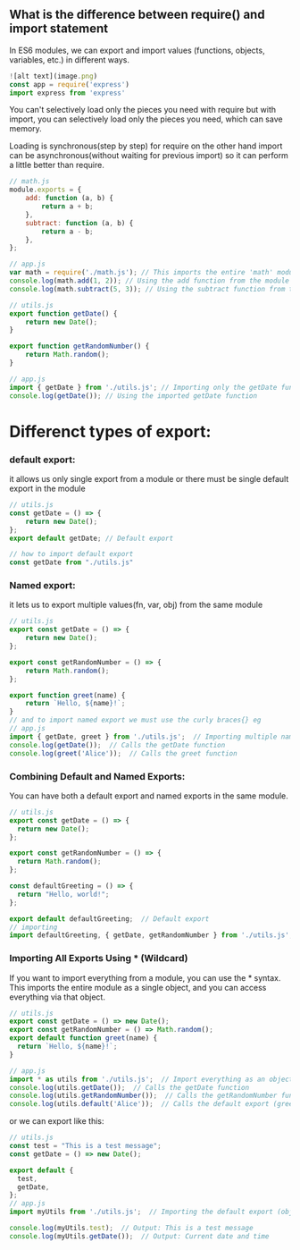 ## What is the difference between require() and import statement

In ES6 modules, we can export and import values (functions, objects, variables, etc.) in different ways.

```js
![alt text](image.png)
const app = require('express')
import express from 'express'
```

You can't selectively load only the pieces you need with require but with import, you can selectively load only the pieces you need, which can save memory.

Loading is synchronous(step by step) for require on the other hand import can be asynchronous(without waiting for previous import) so it can perform a little better than require.

```js
// math.js
module.exports = {
    add: function (a, b) {
        return a + b;
    },
    subtract: function (a, b) {
        return a - b;
    },
};

// app.js
var math = require('./math.js'); // This imports the entire 'math' module not only the add or subtract function
console.log(math.add(1, 2)); // Using the add function from the module
console.log(math.subtract(5, 3)); // Using the subtract function from the module
```

```js
// utils.js
export function getDate() {
    return new Date();
}

export function getRandomNumber() {
    return Math.random();
}

// app.js
import { getDate } from './utils.js'; // Importing only the getDate function
console.log(getDate()); // Using the imported getDate function
```

# Differenct types of export:

### default export:

it allows us only single export from a module or there must be single default export in the module

```js
// utils.js
const getDate = () => {
    return new Date();
};
export default getDate; // Default export

// how to import default export
const getDate from "./utils.js"
```

### Named export:

it lets us to export multiple values(fn, var, obj) from the same module

```js
// utils.js
export const getDate = () => {
    return new Date();
};

export const getRandomNumber = () => {
    return Math.random();
};

export function greet(name) {
    return `Hello, ${name}!`;
}
// and to import named export we must use the curly braces{} eg
// app.js
import { getDate, greet } from './utils.js';  // Importing multiple named exports
console.log(getDate());  // Calls the getDate function
console.log(greet('Alice'));  // Calls the greet function

```

### Combining Default and Named Exports:
You can have both a default export and named exports in the same module.

```js
// utils.js
export const getDate = () => {
  return new Date();
};

export const getRandomNumber = () => {
  return Math.random();
};

const defaultGreeting = () => {
  return "Hello, world!";
};

export default defaultGreeting;  // Default export
// importing 
import defaultGreeting, { getDate, getRandomNumber } from './utils.js';
```
###  Importing All Exports Using * (Wildcard)
If you want to import everything from a module, you can use the * syntax. This imports the entire module as a single object, and you can access everything via that object.

```js
// utils.js
export const getDate = () => new Date();
export const getRandomNumber = () => Math.random();
export default function greet(name) {
  return `Hello, ${name}!`;
}

// app.js
import * as utils from './utils.js';  // Import everything as an object
console.log(utils.getDate());  // Calls the getDate function
console.log(utils.getRandomNumber());  // Calls the getRandomNumber function
console.log(utils.default('Alice'));  // Calls the default export (greet function)

```

or we can export like this:
```js
// utils.js
const test = "This is a test message";
const getDate = () => new Date();

export default {
  test,
  getDate,
};
// app.js
import myUtils from './utils.js';  // Importing the default export (object with test and getDate)

console.log(myUtils.test);  // Output: This is a test message
console.log(myUtils.getDate());  // Output: Current date and time

```